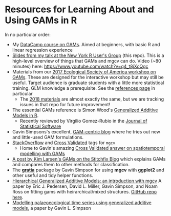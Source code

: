 # Resources for Learning About and Using GAMs in R

In no particular order:

- My [DataCamp course on GAMs](https://www.datacamp.com/courses/nonlinear-modeling-in-r-with-gams).  Aimed at beginners, with basic R and linear regression experience
-  [Slides from my talk at the New York R User's Group](2017-11-14-noamross-gams-nyhackr.pdf) (this repo).  This is a high-level overview of things that GAMs and mgcv can do.  Video (~80 minutes) here: <https://www.youtube.com/watch?v=q4_t8jXcQgc>
-  Materials from our [2017 Ecological Society of America workshop on GAMs](https://noamross.github.io/mgcv-esa-workshop/).  These are designed for the interactive workshop but may still be useful.  Target audience is graduate students with a little more statistical training. GLM knowledge a prerequisite.  See the [references page](https://noamross.github.io/mgcv-esa-2018/links_and_bibliography.html) in particular
    -   The [2018 materials](https://noamross.github.io/mgcv-esa-2018/) are almost exactly the same, but we are tracking issues in that repo for future improvement!
-  The essential GAMs reference is Simon Wood's [Generalized Additive Models in R](https://www.crcpress.com/Generalized-Additive-Models-An-Introduction-with-R-Second-Edition/Wood/p/book/9781498728331).  
    -  Recently reviewed by Virgilio Gomez-Rubio in the [Journal of Statistical Software](https://www.jstatsoft.org/article/view/v086b01)
-  Gavin Simpsons's excellent, [GAM-centric blog](https://www.fromthebottomoftheheap.net/) where he tries out new and little-used GAM formulations.
-  [StackOverflow](https://stackoverflow.com/questions/tagged/mgcv) and [Cross Validated](https://stats.stackexchange.com/questions/tagged/mgcv) tags for `mgcv`
    -  Home to Gavin's amazing [Cross Validated answer on spatiotemporal modelling with GAMs](https://stats.stackexchange.com/questions/244042/trend-in-irregular-time-series-data/306361#306361)
-  [A post by Kim Larsen's GAMs on the Stitchfix Blog](http://multithreaded.stitchfix.com/blog/2015/07/30/gam/) which explains GAMs and compares them to other methods for classification.
-  The [**gratia**](https://github.com/gavinsimpson/gratia) package by Gavin Simpson for using **mgcv** with **ggplot2** and other useful and tidy helper functions.
-  [Hierarchical Generalized Additive Models: an introduction with mgcv](https://peerj.com/manuscripts/31708/) A paper by Eric J. Pedersen, David L. Miller, Gavin Simpson, and Noam Ross on fitting gams with heirarchical/mixed structures.  [GitHub repo here](https://github.com/noamross/mixed-effect-gams).
-  [Modelling palaeoecological time series using generalized additive models](https://www.biorxiv.org/content/early/2018/05/15/322248), a paper by Gavin L. Simpson
